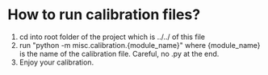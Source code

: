 # How to run calibration files?

1. cd into root folder of the project which is ../../ of this file
2. run "python -m misc.calibration.{module_name}" where {module_name} is the name of the calibration file. Careful, no .py at the end.
3. Enjoy your calibration.